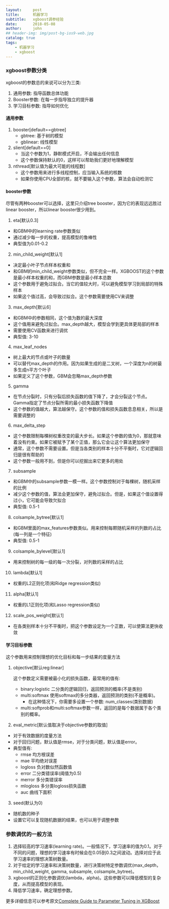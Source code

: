 ```yaml
---
layout:     post
title:      机器学习
subtitle:   xgboost调参经验
date:       2018-05-08
author:     john
## header-img: img/post-bg-ios9-web.jpg
catalog: true
tags:
    - 机器学习
    - xgboost
---
```

### xgboost参数分类
xgboost的参数总的来说可以分为三类:
1. 通用参数: 指导函数总体功能
2. Booster参数: 在每一步指导独立的提升器
3. 学习目标参数: 指导如何优化

#### 通用参数
1. booster[default==gbtree]
   - gbtree: 基于树的模型
   - gblinear: 线性模型
2. slient[default==0]
   - 当这个参数为1，静默模式开启，不会输出任何信息
   - 这个参数保持默认的0，这样可以帮助我们更好地理解模型
3. nthread[默认值为最大可能的线程数]
   - 这个参数用来进行多线程控制，应当输入系统的核数
   - 如果你使用CPU全部的核，就不要输入这个参数，算法会自动检测它

#### booster参数
尽管有两种booster可以选择，这里只介绍tree booster，因为它的表现远远胜过linear booster，所以linear booster很少用到。
1. eta[默认0.3]
- 和GBM中的learning rate参数类似
- 通过减少每一步的权重，提高模型的鲁棒性
- 典型值为0.01-0.2

2. min_child_weight[默认1]
- 决定最小叶子节点样本权重和
- 和GBM的min_child_weight参数类似，但不完全一样。XGBOOST的这个参数是最小样本权重的和，而GBM参数是最小样本总数
- 这个参数用于避免过拟合。当它的值较大时，可以避免模型学习到局部的特殊样本
- 如果这个值过高，会导致过拟合。这个参数需要使用CV来调整

3. max_depth[默认6]
- 和GBM中的参数相同，这个值为数的最大深度
- 这个值用来避免过拟合。max_depth越大，模型会学到更具体更局部的样本
- 需要使用CV函数来进行调优
- 典型值: 3-10

4. max_leaf_nodes
- 树上最大的节点或叶子的数量
- 可以替代max_depth的作用。因为如果生成的是二叉树，一个深度为n的树最多生成n平方个叶子
- 如果定义了这个参数，GBM会忽略max_depth参数

5. gamma
- 在节点分裂时，只有分裂后损失函数的值下降了，才会分裂这个节点。Gamma指定了节点分裂所需的最小损失函数下降值
- 这个参数的值越大，算法越保守。这个参数的值和损失函数息息相关，所以是需要调整的

6. max_delta_step
- 这个参数限制每棵树权重改变的最大步长。如果这个参数的值为0，那就意味着没有约束。如果它被赋予了某个正值，那么它会让这个算法更加保守
- 通常，这个参数不需要设置。但是当各类别的样本十分不平衡时，它对逻辑回归是很有帮助的
- 这个参数一般用不到，但是你可以挖掘出来它更多的用处

7. subsample
- 和GBM中的subsample参数一模一样。这个参数控制对于每棵树，随机采样的比例
- 减少这个参数的值，算法会更加保守，避免过拟合。但是，如果这个值设置得过小，它可能会导致欠拟合
- 典型值: 0.5-1

8. colsample_bytree[默认1]
- 和GBM里面的max_features参数类似。用来控制每颗随机采样的列数的占比(每一列是一个特征)
- 典型值: 0.5-1

9. colsample_bylevel[默认1]
- 用来控制树的每一级的每一次分裂，对列数的采样的占比

10. lambda[默认1]
- 权重的L2正则化项(和Ridge regression类似)

11. alpha[默认1]
- 权重的L1正则化项(和Lasso regression类似)

12. scale_pos_weight[默认1]
- 在各类别样本十分不平衡时，把这个参数设定为一个正数，可以使算法更快收敛

#### 学习目标参数
这个参数用来控制理想的优化目标和每一步结果的度量方法
1. objective[默认reg:linear]

   这个参数定义需要被最小化的损失函数，最常用的值有:
   - binary:logistic 二分类的逻辑回归，返回预测的概率(不是类别)
   - multi:softmax 使用softmax的多分类器，返回预测的类别(不是概率)。
     - 在这种情况下，你需要多设置一个参数: num_classes(类别数据)
   - multi:softprob和multi:softmax参数一样，返回的是每个数据属于各个类别的概率。

2. eval_metric[默认值取决于objective参数的取值]

  - 对于有效数据的度量方法
  - 对于回归问题，默认值是rmse，对于分类问题，默认值是error。
  - 典型值有:
    - rmse 均方根误差
    - mae 平均绝对误差
    - logloss 负对数似然函数值
    - error 二分类错误率(阈值为0.5)
    - merror 多分类错误率
    - mlogloss 多分类logloss损失函数
    - auc 曲线下面积
3. seed(默认为0)
  - 随机数的种子
  - 设置它可以复现随机数据的结果，也可以用于调整参数

### 参数调优的一般方法
1. 选择较高的学习速率(learning rate)。一般情况下，学习速率的值为0.1。对于不同的问题，理想的学习速率有时候会在0.05到0.3之间波动。选择对应于此学习速率的理想决策树数量。
2. 对于给定的学习速率和决策树数量，进行决策树特定参数调优(max_depth，min_child_weight, gamma, subsample, colsample_bytree)。
3. xgboost的正则化参数调优(lambda，alpha)。这些参数可以降低模型的复杂度，从而提高模型的表现。
4. 降低学习速率，确定理想参数。

更多详细信息可以参考原文[Complete Guide to Parameter Tuning in XGBoost](https://www.analyticsvidhya.com/blog/2016/03/complete-guide-parameter-tuning-xgboost-with-codes-python/)
